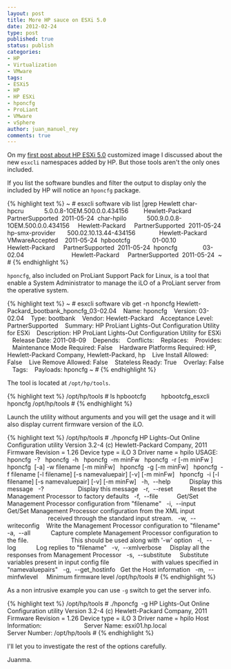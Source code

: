 ```yaml
---
layout: post
title: More HP sauce on ESXi 5.0
date: 2012-02-24
type: post
published: true
status: publish
categories:
- HP
- Virtualization
- VMware
tags:
- ESXi5
- HP
- HP ESXi
- hponcfg
- ProLiant
- VMware
- vSphere
author: juan_manuel_rey
comments: true
---
```


On my [first post about HP ESXi 5.0](/2012/01/09/new-esxcli-namespaces-included-on-the-hp-esxi-image/ "New esxcli namespaces included on the HP ESXi image") customized image I discussed about the new `esxcli` namespaces added by HP. But those tools aren't the only ones included.

If you list the software bundles and filter the output to display only the included by HP will notice an `hponcfg` package.

{% highlight text %}
~ # esxcli software vib list |grep Hewlett
char-hpcru            5.0.0.8-1OEM.500.0.0.434156         Hewlett-Packard     PartnerSupported  2011-05-24 
char-hpilo            500.9.0.0.8-1OEM.500.0.0.434156     Hewlett-Packard     PartnerSupported  2011-05-24 
hp-smx-provider       500.02.10.13.44-434156              Hewlett-Packard     VMwareAccepted    2011-05-24 
hpbootcfg             01-00.10                            Hewlett-Packard     PartnerSupported  2011-05-24 
hponcfg               03-02.04                            Hewlett-Packard     PartnerSupported  2011-05-24 
~ #
{% endhighlight %}

`hponcfg`, also included on ProLiant Support Pack for Linux, is a tool that enable a System Administrator to manage the iLO of a ProLiant server from the operative system.

{% highlight text %}
~ # esxcli software vib get -n hponcfg
Hewlett-Packard_bootbank_hponcfg_03-02.04
   Name: hponcfg
   Version: 03-02.04
   Type: bootbank
   Vendor: Hewlett-Packard
   Acceptance Level: PartnerSupported
   Summary: HP ProLiant Lights-Out Configuration Utility for ESXi
   Description: HP ProLiant Lights-Out Configuration Utility for ESXi
   Release Date: 2011-08-09
   Depends:
   Conflicts:
   Replaces:
   Provides:
   Maintenance Mode Required: False
   Hardware Platforms Required: HP, Hewlett-Packard Company, Hewlett-Packard, hp
   Live Install Allowed: False
   Live Remove Allowed: False
   Stateless Ready: True
   Overlay: False
   Tags:
   Payloads: hponcfg
~ #
{% endhighlight %}

The tool is located at `/opt/hp/tools`.

{% highlight text %}
/opt/hp/tools # ls
hpbootcfg         hpbootcfg_esxcli  hponcfg
/opt/hp/tools #
{% endhighlight %}

Launch the utility without arguments and you will get the usage and it will also display current firmware version of the iLO.

{% highlight text %}
/opt/hp/tools # ./hponcfg
HP Lights-Out Online Configuration utility
Version 3.2-4 (c) Hewlett-Packard Company, 2011
Firmware Revision = 1.26 Device type = iLO 3 Driver name = hpilo
USAGE:
  hponcfg  -?
  hponcfg  -h
  hponcfg  -m minFw
  hponcfg  -r [-m minFw ]
  hponcfg  [-a] -w filename [-m minFw]
  hponcfg  -g [-m minFw]
  hponcfg  -f filename [-l filename] [-s namevaluepair] [-v] [-m minFw]
  hponcfg  -i [-l filename] [-s namevaluepair] [-v] [-m minFw]
  -h,  --help           Display this message
  -?                    Display this message
  -r,  --reset          Reset the Management Processor to factory defaults
  -f,  --file           Get/Set Management Processor configuration from "filename"
  -i,  --input          Get/Set Management Processor configuration from the XML input
                        received through the standard input stream.
  -w,  --writeconfig    Write the Management Processor configuration to "filename"
  -a,  --all            Capture complete Management Processor configuration to the file.
                        This should be used along with '-w' option
  -l,  --log            Log replies to "filename"
  -v,  --xmlverbose     Display all the responses from Management Processor
  -s,  --substitute     Substitute variables present in input config file
                        with values specified in "namevaluepairs"
  -g,  --get_hostinfo   Get the Host information
  -m,  --minfwlevel     Minimum firmware level
/opt/hp/tools #
{% endhighlight %}

As a non intrusive example you can use `-g` switch to get the server info.

{% highlight text %}
/opt/hp/tools # ./hponcfg  -g
HP Lights-Out Online Configuration utility
Version 3.2-4 (c) Hewlett-Packard Company, 2011
Firmware Revision = 1.26 Device type = iLO 3 Driver name = hpilo
Host Information:
                        Server Name: esxi01.hp.local
                        Server Number:
/opt/hp/tools #
{% endhighlight %}

I'll let you to investigate the rest of the options carefully.

Juanma.
